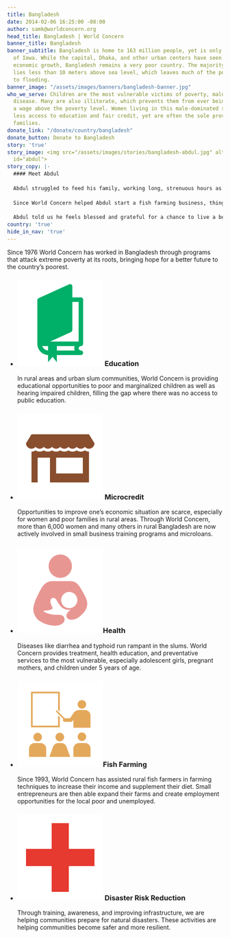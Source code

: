 ```yaml
---
title: Bangladesh
date: 2014-02-06 16:25:00 -08:00
author: samk@worldconcern.org
head_title: Bangladesh | World Concern
banner_title: Bangladesh
banner_subtitle: Bangladesh is home to 163 million people, yet is only about the size
  of Iowa. While the capital, Dhaka, and other urban centers have seen significant
  economic growth, Bangladesh remains a very poor country. The majority of the country
  lies less than 10 meters above sea level, which leaves much of the population vulnerable
  to flooding.
banner_image: "/assets/images/banners/bangladesh-banner.jpg"
who_we_serve: Children are the most vulnerable victims of poverty, malnutrition and
  disease. Many are also illiterate, which prevents them from ever being able to earn
  a wage above the poverty level. Women living in this male-dominated society have
  less access to education and fair credit, yet are often the sole providers of their
  families.
donate_link: "/donate/country/bangladesh"
donate_button: Donate to Bangladesh
story: 'true'
story_image: <img src="/assets/images/stories/bangladesh-abdul.jpg" alt="Abdul" class=""
  id="abdul">
story_copy: |-
  #### Meet Abdul

  Abdul struggled to feed his family, working long, strenuous hours as a rickshaw driver in the city. He couldn’t afford to send his children to school, leaving them with little hope for a better future.

  Since World Concern helped Abdul start a fish farming business, things have changed dramatically. With our help, Abdul received fish nets, feed and supplies, and learned how to successfully raise fish for food and income. His business prospered and eventually he was able to buy land for his family and build a home. Now, he saves at least $500 every year. He’s been able to buy cows and build wealth. Most importantly, his family has plenty of healthy food to eat.

  Abdul told us he feels blessed and grateful for a chance to live a better life.
country: 'true'
hide_in_nav: 'true'
---
```


<p class="large">Since 1976 World Concern has worked in Bangladesh through programs that attack extreme poverty at its roots, bringing hope for a better future to the country’s poorest.</p>
<ul class="small-block-grid-1 medium-block-grid-2 large-block-grid-3">
  <li>
    <h3><img alt="Education" class="left" src="/assets/images/focus-icons/education.svg"> Education</h3>
    <p>In rural areas and urban slum communities, World Concern is providing educational opportunities to poor and marginalized children as well as hearing impaired children, filling the gap where there was no access to public education.</p>
  </li>
  <li>
    <h3><img alt="Microfinance" class="left" src="/assets/images/focus-icons/business.svg"> Microcredit</h3>
    <p>Opportunities to improve one’s economic situation are scarce, especially for women and poor families in rural areas. Through World Concern, more than 6,000 women and many others in rural Bangladesh are now actively involved in small business training programs and microloans.</p>
  </li>
  <li>
    <h3><img alt="Health" class="left" src="/assets/images/focus-icons/child-health.svg">Health</h3>
    <p>Diseases like diarrhea and typhoid run rampant in the slums. World Concern provides treatment, health education, and preventative services to the most vulnerable, especially adolescent girls, pregnant mothers, and children under 5 years of age.</p>
  </li>
  <li>
    <h3><img alt="Vocational Training" class="left" src="/assets/images/focus-icons/training.svg">Fish Farming</h3>
    <p> Since 1993, World Concern has assisted rural fish farmers in farming techniques to increase their income and supplement their diet. Small entrepreneurs are then able expand their farms and create employment opportunities for the local poor and unemployed.</p>
  </li>
  <li>
    <h3><img alt="Disaster Risk Reduction" class="left" src="/assets/images/focus-icons/disaster-response.svg"> Disaster Risk Reduction</h3>
    <p>Through training, awareness, and improving infrastructure, we are helping communities prepare for natural disasters. These activities are helping communities become safer and more resilient.</p>
  </li>
</ul>

